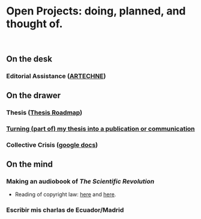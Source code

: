 # Open Projects: doing, planned, and thought of. <br><br>



## On the desk
### Editorial Assistance ([ARTECHNE](ARTECHNE.md))


## On the drawer
### Thesis ([Thesis Roadmap](Thesis%20Roadmap.md))
### [Turning (part of) my thesis into a publication or communication](Turning%20(part%20of)%20my%20thesis%20into%20a%20publication%20or%20communication.md)


### Collective Crisis ([google docs](https://docs.google.com/open?id=15PSlv3wUpP_B4or0QdYyiGyB2hrz88NVX_z5KEs4WB0))

 
## On the mind
### Making an audiobook of *The Scientific Revolution*
- Reading of copyright law: [here](https://www.karencommins.com/2008/01/obtaining_the_audio_rights_of.html) and [here](https://www.voices.com/blog/copyright-law-audiobook-production/).
### Escribir mis charlas de Ecuador/Madrid






